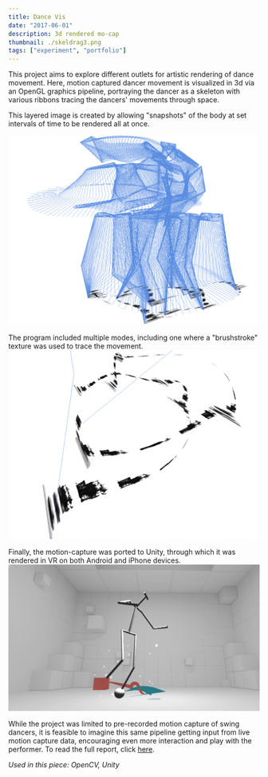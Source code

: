 ```yaml
---
title: Dance Vis
date: "2017-06-01"
description: 3d rendered mo-cap
thumbnail: ./skeldrag3.png
tags: ["experiment", "portfolio"]
---
```


This project aims to explore different outlets for artistic rendering of dance movement. Here, motion captured dancer movement is visualized in 3d via an OpenGL graphics pipeline, portraying the dancer as a skeleton with various ribbons tracing the dancers' movements through space.

This layered image is created by allowing "snapshots" of the body at set intervals of time to be rendered all at once.

![OpenGL 1](./skeldrag2.png)

The program included multiple modes, including one where a "brushstroke" texture was used to trace the movement.
![OpenGL 2](./LandingPage.png)

Finally, the motion-capture was ported to Unity, through which it was rendered in VR on both Android and iPhone devices.
![VR Port](./VR_Skeleton.png)

While the project was limited to pre-recorded motion capture of swing dancers, it is feasible to imagine this same pipeline getting input from live motion capture data, encouraging even more interaction and play with the performer.
To read the full report, click [here](https://leils.github.io/dance-visualization/).

_Used in this piece: OpenCV, Unity_

